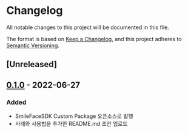 # Changelog
All notable changes to this project will be documented in this file.

The format is based on [Keep a Changelog](https://keepachangelog.com/en/1.0.0/),
and this project adheres to [Semantic Versioning](https://semver.org/spec/v2.0.0.html).

## [Unreleased]

## [0.1.0] - 2022-06-27
### Added
- SmileFaceSDK Custom Package 오픈소스로 발행
- 사례와 사용법을 추가한 README.md 초안 업로드

<!-- ### Changed

### Removed

### Fixed -->

[0.1.0]: https://github.com/olivierlacan/keep-a-changelog/releases/tag/v0.0.1